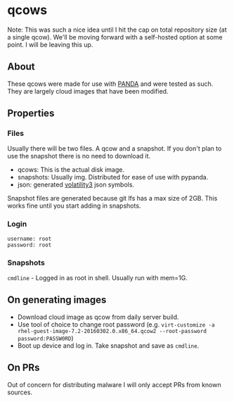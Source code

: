 # qcows

Note: This was such a nice idea until I hit the cap on total repository size (at a single qcow). We'll be moving forward with a self-hosted option at some point. I will be leaving this up.

## About

These qcows were made for use with [PANDA](https://github.com/panda-re/panda) and were tested as such. They are largely cloud images that have been modified.

## Properties

### Files

Usually there will be two files. A qcow and a snapshot. If you don't plan to use the snapshot there is no need to download it.

- qcows: This is the actual disk image. 
- snapshots: Usually img. Distributed for ease of use with pypanda.
- json: generated [volatility3](https://github.com/volatilityfoundation/volatility3) json symbols.

Snapshot files are generated because git lfs has a max size of 2GB. This works fine until you start adding in snapshots.

### Login

```
username: root
password: root
```

### Snapshots

`cmdline` - Logged in as root in shell. Usually run with mem=1G.


## On generating images

- Download cloud image as qcow from daily server build.
- Use tool of choice to change root password (e.g. `virt-customize -a rhel-guest-image-7.2-20160302.0.x86_64.qcow2 --root-password password:PASSW0RD`)
- Boot up device and log in. Take snapshot and save as `cmdline`.


## On PRs

Out of concern for distributing malware I will only accept PRs from known sources.
